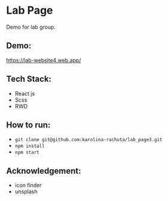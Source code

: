 # Lab Page
Demo for lab group.

## Demo:
https://lab-website4.web.app/

## Tech Stack:
- React js
- Scss
- RWD


## How to run:
- `git clone git@github.com:karolina-rachuta/lab_page3.git`
- `npm install`
- `npm start`


## Acknowledgement:
- icon finder
- unsplash

